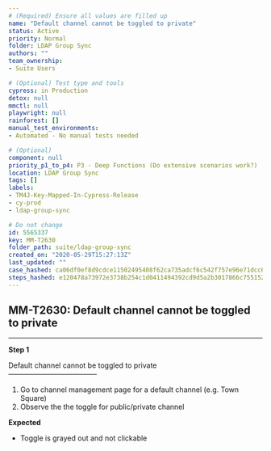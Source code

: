```yaml
---
# (Required) Ensure all values are filled up
name: "Default channel cannot be toggled to private"
status: Active
priority: Normal
folder: LDAP Group Sync
authors: ""
team_ownership: 
- Suite Users

# (Optional) Test type and tools
cypress: in Production
detox: null
mmctl: null
playwright: null
rainforest: []
manual_test_environments: 
- Automated - No manual tests needed

# (Optional)
component: null
priority_p1_to_p4: P3 - Deep Functions (Do extensive scenarios work?)
location: LDAP Group Sync
tags: []
labels: 
- TM4J-Key-Mapped-In-Cypress-Release
- cy-prod
- ldap-group-sync

# Do not change
id: 5565337
key: MM-T2630
folder_path: suite/ldap-group-sync
created_on: "2020-05-29T15:27:13Z"
last_updated: ""
case_hashed: ca06df0ef8d9cdce11502495408f62ca735adcf6c542f757e96e71dcc6758262db371441f5c824029477f04d58457fc4
steps_hashed: e120478a73972e3738b254c1d0411494392cd9d5a2b3017866c755152e7001c53cbc733eaa13d52100cd961bd82f4d51
---
```


## MM-T2630: Default channel cannot be toggled to private

---

**Step 1**

Default channel cannot be toggled to private\
–––––––––––––––––––––––––

1. Go to channel management page for a default channel (e.g. Town Square)
2. Observe the the toggle for public/private channel

**Expected**

- Toggle is grayed out and not clickable
